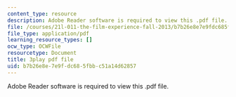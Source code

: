 ```yaml
---
content_type: resource
description: Adobe Reader software is required to view this .pdf file.
file: /courses/21l-011-the-film-experience-fall-2013/b7b26e8e7e9fdc685fbbc51a14d62857_vpJba2qIXjs.pdf
file_type: application/pdf
learning_resource_types: []
ocw_type: OCWFile
resourcetype: Document
title: 3play pdf file
uid: b7b26e8e-7e9f-dc68-5fbb-c51a14d62857
---
```

Adobe Reader software is required to view this .pdf file.

